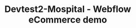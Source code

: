 ---
layout: landing
title: Devtest2-Mospital - Webflow eCommerce demo
category: Webflow demo
img: https://i.imgur.com/GXHVaDR.png
year: 2024
github: https://github.com/maximoospital/devtest2-mospital
---